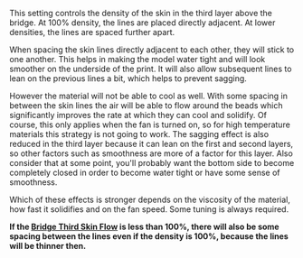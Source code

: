 This setting controls the density of the skin in the third layer above the bridge. At 100% density, the lines are placed directly adjacent. At lower densities, the lines are spaced further apart.

When spacing the skin lines directly adjacent to each other, they will stick to one another. This helps in making the model water tight and will look smoother on the underside of the print. It will also allow subsequent lines to lean on the previous lines a bit, which helps to prevent sagging.

However the material will not be able to cool as well. With some spacing in between the skin lines the air will be able to flow around the beads which significantly improves the rate at which they can cool and solidify. Of course, this only applies when the fan is turned on, so for high temperature materials this strategy is not going to work. The sagging effect is also reduced in the third layer because it can lean on the first and second layers, so other factors such as smoothness are more of a factor for this layer. Also consider that at some point, you'll probably want the bottom side to become completely closed in order to become water tight or have some sense of smoothness.

Which of these effects is stronger depends on the viscosity of the material, how fast it solidifies and on the fan speed. Some tuning is always required.

**If the [Bridge Third Skin Flow](bridge_skin_material_flow_3.md) is less than 100%, there will also be some spacing between the lines even if the density is 100%, because the lines will be thinner then.**